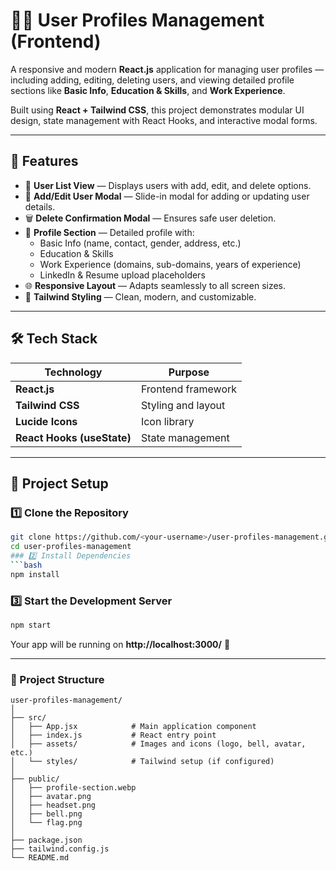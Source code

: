 # 🧑‍💼 User Profiles Management (Frontend)

A responsive and modern **React.js** application for managing user profiles — including adding, editing, deleting users, and viewing detailed profile sections like **Basic Info**, **Education & Skills**, and **Work Experience**.  

Built using **React + Tailwind CSS**, this project demonstrates modular UI design, state management with React Hooks, and interactive modal forms.

---

## 🚀 Features

- 👥 **User List View** — Displays users with add, edit, and delete options.  
- 📝 **Add/Edit User Modal** — Slide-in modal for adding or updating user details.  
- 🗑️ **Delete Confirmation Modal** — Ensures safe user deletion.  
- 👤 **Profile Section** — Detailed profile with:
  - Basic Info (name, contact, gender, address, etc.)
  - Education & Skills
  - Work Experience (domains, sub-domains, years of experience)
  - LinkedIn & Resume upload placeholders
- 🌐 **Responsive Layout** — Adapts seamlessly to all screen sizes.
- 🎨 **Tailwind Styling** — Clean, modern, and customizable.

---

## 🛠️ Tech Stack

| Technology | Purpose |
|-------------|----------|
| **React.js** | Frontend framework |
| **Tailwind CSS** | Styling and layout |
| **Lucide Icons** | Icon library |
| **React Hooks (useState)** | State management |

---

## 📂 Project Setup

### 1️⃣ Clone the Repository
```bash
git clone https://github.com/<your-username>/user-profiles-management.git
cd user-profiles-management
### 2️⃣ Install Dependencies
```bash
npm install
```

### 3️⃣ Start the Development Server
```bash
npm start
```

Your app will be running on **http://localhost:3000/** 🎉

---

### 🧱 Project Structure
```
user-profiles-management/
│
├── src/
│   ├── App.jsx            # Main application component
│   ├── index.js           # React entry point
│   ├── assets/            # Images and icons (logo, bell, avatar, etc.)
│   └── styles/            # Tailwind setup (if configured)
│
├── public/
│   ├── profile-section.webp
│   ├── avatar.png
│   ├── headset.png
│   ├── bell.png
│   └── flag.png
│
├── package.json
├── tailwind.config.js
└── README.md
```

